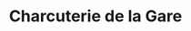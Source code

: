 ---
title: "Charcuterie de la Gare"
url: /sainte-genevieve-des-bois/charcuterie-de-la-gare/
shop: Metzgerei
---